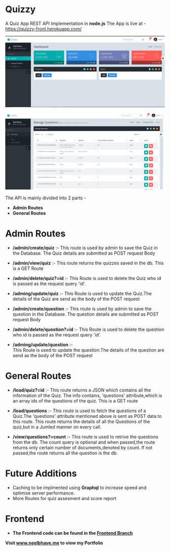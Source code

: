 # Quizzy
A Quiz App REST API Implementation in **node.js**
The App is live at - https://quizzy-front.herokuapp.com/

![Admin Panel](https://github.com/neelgeek/Quizzy/blob/frontend/assets/img/panel.png)

![Question Panel](https://github.com/neelgeek/Quizzy/blob/frontend/assets/img/ques.png)

The API is mainly divided into 2 parts -
- **Admin Routes**
- **General Routes**


# Admin Routes 

- **/admin/create/quiz** :-
  This route is used by admin to save the Quiz in the Database. The Quiz details are submitted as POST request Body
  
 - **/admin/view/quiz** :- 
  This route returns the quizzes saved in the db. This is a GET Route
 
 - **/admin/delete/quiz?=id** :- 
  This Route is used to delete the Quiz who id is passed as the request query 'id'.
  
 - **/adming/update/quiz** :- 
  This Route is used to update the Quiz.The details of the Quiz are send as the body of the POST request
  
- **/admin/create/question** :- 
  This route is used by admin to save the question in the Database. The question details are submitted as POST request Body
  
 - **/admin/delete/question?=id** :- 
  This Route is used to delete the question who id is passed as the request query 'id'.
  
 - **/adming/update/question** :-  
  This Route is used to update the question.The details of the question are send as the body of the POST request
 
# General Routes

- **/load/quiz?=id** :- 
  This route returns a JSON which contains all the information of the Quiz. The info contains, 'questions' attribute,which is an array     ids   of   the questions of the quiz. This is a GET route

- **/load/questions** :- 
  This route is used to fetch the questions of a Quiz.The 'questions' attribute mentioned above is sent as POST data to this route. This   route returns the details of all the Questions of the quiz,but in a Jumled manner on every call.
  
- **/view/questions?=count** :- 
  This route is used to retrive the questions from the db. The count query is optional and when passed,the route returns only certain     number of documents,denoted by count. If not passed,the route returns all the question is the db.

# Future Additions
- Caching to be implmented using **Graphql** to increase speed and optimise server performance.
- More Routes for quiz assesment and score report

# Frontend
- **The Frontend code can be found in the [Frontend Branch](https://github.com/neelgeek/Quizzy/tree/frontend)**

**Visit www.neelbhave.me to view my Portfolio**

